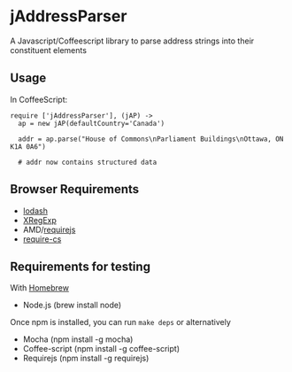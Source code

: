 jAddressParser
==============

A Javascript/Coffeescript library to parse address strings into their constituent elements 

Usage
-----

In CoffeeScript:

    require ['jAddressParser'], (jAP) ->
      ap = new jAP(defaultCountry='Canada')

      addr = ap.parse("House of Commons\nParliament Buildings\nOttawa, ON K1A 0A6")
      
      # addr now contains structured data


Browser Requirements
--------------------

- [lodash](https://github.com/bestiejs/lodash)
- [XRegExp](http://xregexp.com/)
- AMD/[requirejs](http://requirejs.org/)
- [require-cs](https://github.com/jrburke/require-cs)

Requirements for testing
------------------------

With [Homebrew](http://mxcl.github.com/homebrew/)

- Node.js (brew install node)

Once npm is installed, you can run `make deps` or alternatively

- Mocha (npm install -g mocha)
- Coffee-script (npm install -g coffee-script)
- Requirejs (npm install -g requirejs)


